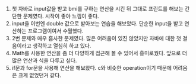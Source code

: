 1. 첫 자바로 input값을 받고 bmi를 구하는 연산을 시킨 뒤 그대로 프린트를 해보는 간단한 문제였다. 시작이 좋아 느낌이 좋다. 
2. input을 이번엔 double 값으로 받아보는 연습을 해보았다. 단순한 input을 받고 연산하는 프로그램이여서 수월했다. 
3. 2번 문제와 매우 흡사한 문제였다. 많은 어려움이 있진 않았지만 자바에 대한 첫 걸음이라고 생각하고 열심히 하고 있다. 
4. Math를 사용한 연산을 좀 더 다양하게 접근해 볼 수 있어서 흥미로웠다. 앞으로 더 많은 연산과 식을 다루고 싶다. 
5. if문과 for문을 사용해 연산을 해보왔다. c와 비슷한 operation이기 때문에 어려움은 크게 없었던거 같다. 
